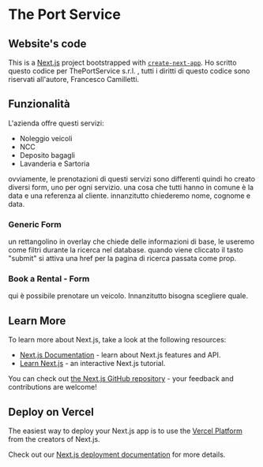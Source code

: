 # The Port Service
## Website's code
This is a [Next.js](https://nextjs.org) project bootstrapped with [`create-next-app`](https://github.com/vercel/next.js/tree/canary/packages/create-next-app).
Ho scritto questo codice per ThePortService s.r.l. , tutti i diritti di questo codice sono riservati all'autore, Francesco Camilletti.

## Funzionalità
L'azienda offre questi servizi:
- Noleggio veicoli
- NCC
- Deposito bagagli
- Lavanderia e Sartoria

ovviamente, le prenotazioni di questi servizi sono differenti quindi ho creato diversi form, uno per ogni servizio.
una cosa che tutti hanno in comune è la data e una referenza al cliente. innanzitutto chiederemo nome, cognome e data.

### Generic Form
un rettangolino in overlay che chiede delle informazioni di base, le useremo come filtri durante la ricerca nel database.
quando viene cliccato il tasto "submit" si attiva una href per la pagina di ricerca passata come prop.

### Book a Rental - Form
qui è possibile prenotare un veicolo. Innanzitutto bisogna scegliere quale.

## Learn More

To learn more about Next.js, take a look at the following resources:

- [Next.js Documentation](https://nextjs.org/docs) - learn about Next.js features and API.
- [Learn Next.js](https://nextjs.org/learn) - an interactive Next.js tutorial.

You can check out [the Next.js GitHub repository](https://github.com/vercel/next.js) - your feedback and contributions are welcome!

## Deploy on Vercel

The easiest way to deploy your Next.js app is to use the [Vercel Platform](https://vercel.com/new?utm_medium=default-template&filter=next.js&utm_source=create-next-app&utm_campaign=create-next-app-readme) from the creators of Next.js.

Check out our [Next.js deployment documentation](https://nextjs.org/docs/app/building-your-application/deploying) for more details.